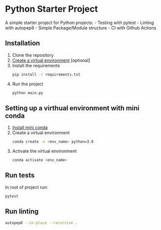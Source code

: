 # Python Starter Project
A simple starter project for Python projects:
    - Testing with pytest
    - Linting with autopep8
    - Simple Package/Module structure
    - CI with Github Actions

## Installation
1. Clone the repository
2. [Create a virtual environment](#setting-up-a-virthual-environment-with-mini-conda) [optional]
3. Install the requirements
    ```bash
    pip install -r requirements.txt
    ```
4. Run the project
    ```bash
    python main.py
    ```

## Setting up a virthual environment with mini conda
1. [Install mini conda](https://docs.conda.io/en/latest/miniconda.html)
2. Create a virtual environment
    ```bash
    conda create -n <env_name> python=3.8
    ```
3. Activate the virtual environment
    ```bash
    conda activate <env_name>
    ```

## Run tests
In root of project run:
```bash
pytest
```

## Run linting
```bash
autopep8 --in-place --recursive .
```

